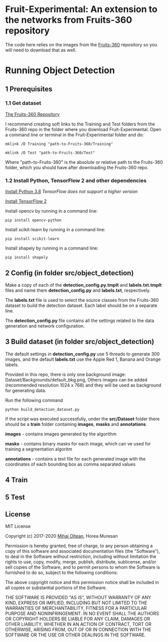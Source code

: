 # Fruit-Experimental: An extension to the networks from Fruits-360 repository #

The code here relies on the images from the [Fruits-360](https://github.com/Horea94/Fruit-Images-Dataset) repository so you will need to download that as well.

# Running Object Detection

## 1 Prerequisites
### 1.1 Get dataset
[The Fruits-360 Repository](https://github.com/Horea94/Fruit-Images-Dataset)

I recommend creating soft links to the Training and Test folders from the Fruits-360 repo in the folder where you download Fruit-Experimental.
Open a command line or terminal in the Fruit-Experimental folder and do:

`mklink /D Training "path-to-Fruits-360/Training"`

`mklink /D Test "path-to-Fruits-360/Test"`

Where "path-to-Fruits-360" is the absolute or relative path to the Fruits-360 folder, which you should have after downloading the Fruits-360 repo.

### 1.2 Install  Python, TensorFlow 2 and other dependencies

[Install Python 3.8](https://www.python.org/downloads/) *TensorFlow does not support a higher version*

[Install TensorFlow 2](https://www.tensorflow.org/install)

Install opencv by running in a command line:

`pip install opencv-python`

Install scikit-learn by running in a command line:

`pip install scikit-learn`

Install shapely by running in a command line:

`pip install shapely`

## 2 Config (in folder src/object_detection)

Make a copy of each of the **detection_config.py.tmplt** and **labels.txt.tmplt** files and name them **detection_config.py** and **labels.txt**, respectively.

The **labels.txt** file is used to select the source classes from the Fruits-360 dataset to build the detection dataset. Each label should be on a separate line.

The **detection_config.py** file contains all the settings related to the data generation and network configuration.

## 3 Build dataset (in folder src/object_detection)

The default settings in **detection_config.py** use 5 threads to generate 300 images, and the default **labels.txt** use the Apple Red 1, Banana and Orange labels.

Provided in this repo, there is only one background image: Dataset/Backgrounds/default_bkg.png, Others images can be added (recommended resolution 1024 x 768) and they will be used as background for generating data.

Run the following command

`python build_detection_dataset.py`

If the script was executed successfully, under the **src/Dataset** folder there should be a **train** folder containing **images**, **masks** and **annotations**.

**images** - contains images generated by the algorithm

**masks** - contains binary masks for each image, which can ve used for training a segmentation algoritm

**annotations** - contains a text file for each generated image with the coordinates of each bounding box as comma separated values

## 4 Train
## 5 Test

## License ##

MIT License

Copyright (c) 2017-2020 [Mihai Oltean](https://mihaioltean.github.io), Horea Muresan

Permission is hereby granted, free of charge, to any person obtaining a copy
of this software and associated documentation files (the "Software"), to deal
in the Software without restriction, including without limitation the rights
to use, copy, modify, merge, publish, distribute, sublicense, and/or sell
copies of the Software, and to permit persons to whom the Software is
furnished to do so, subject to the following conditions:

The above copyright notice and this permission notice shall be included in all
copies or substantial portions of the Software.

THE SOFTWARE IS PROVIDED "AS IS", WITHOUT WARRANTY OF ANY KIND, EXPRESS OR
IMPLIED, INCLUDING BUT NOT LIMITED TO THE WARRANTIES OF MERCHANTABILITY,
FITNESS FOR A PARTICULAR PURPOSE AND NONINFRINGEMENT. IN NO EVENT SHALL THE
AUTHORS OR COPYRIGHT HOLDERS BE LIABLE FOR ANY CLAIM, DAMAGES OR OTHER
LIABILITY, WHETHER IN AN ACTION OF CONTRACT, TORT OR OTHERWISE, ARISING FROM,
OUT OF OR IN CONNECTION WITH THE SOFTWARE OR THE USE OR OTHER DEALINGS IN THE
SOFTWARE.
